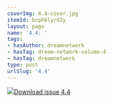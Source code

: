 ```yaml
---
coverImg: 4.4-cover.jpg
itemId: bcphblyrd2y
layout: page
name: '4.4: '
tags:
- hasAuthor: dreamnetwork
- hasTag: dream-network-volume-4
- hasTag: dreamnetwork
type: post
urlSlug: '4.4'
---
```

<img class="card-img" src="../images/4.4-rect.jpg"/><a href="../files/pdfs/Volume_4/4.4-Dream-Network-Bulletin_Volume-4-Number-4.pdf" download="">Download issue 4.4</a>
